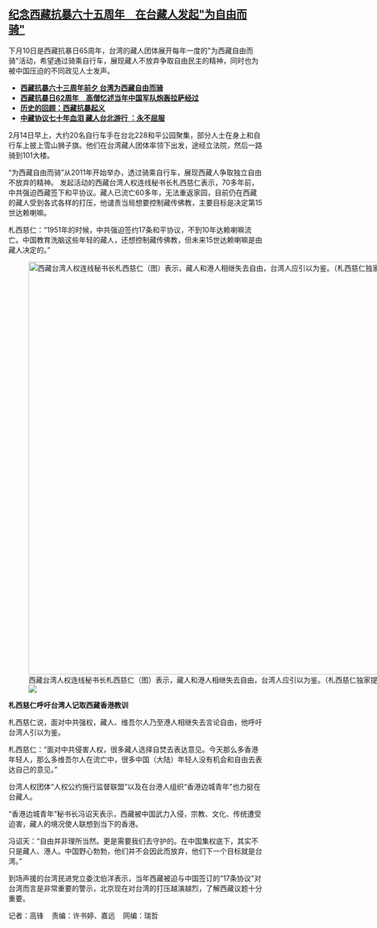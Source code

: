 <!--1707924480000-->
[纪念西藏抗暴六十五周年　在台藏人发起"为自由而骑"](https://www.rfa.org/mandarin/yataibaodao/shaoshuminzu/gf-02142024074122.html)
------

<p>下月10日是西藏抗暴日65周年，台湾的藏人团体展开每年一度的"为西藏自由而骑"活动，希望通过骑乘自行车，展现藏人不放弃争取自由民主的精神，同时也为被中国压迫的不同政见人士发声。</p><ul><li><strong><a href="https://www.rfa.org/mandarin/yataibaodao/shaoshuminzu/hx1-02092022081839.html">西藏抗暴六十三周年前夕 台湾为西藏自由而骑</a></strong></li><li><strong><a href="https://www.rfa.org/mandarin/yataibaodao/shaoshuminzu/tw-tibet-03102021121744.html" rel="noopener" target="_blank">西藏抗暴日62周年　高僧忆述当年中国军队炮轰拉萨经过</a></strong></li><li><strong><a href="https://www.rfa.org/mandarin/zhuanlan/xizangzonglan/tibet-03052020165316.html" rel="noopener" target="_blank">历史的回顾：西藏抗暴起义</a></strong></li><li><a href="https://www.rfa.org/mandarin/yataibaodao/shaoshuminzu/hx-03072021152439.html" rel="noopener" target="_blank"><strong>中藏协议七十年血泪 藏人台北游行 ：永不屈服</strong></a></li></ul><p>2月14日早上，大约20名自行车手在台北228和平公园聚集，部分人士在身上和自行车上披上雪山狮子旗。他们在台湾藏人团体率领下出发，途经立法院，然后一路骑到101大楼。</p><p>“为西藏自由而骑”从2011年开始举办，透过骑乘自行车，展现西藏人争取独立自由不放弃的精神。 发起活动的西藏台湾人权连线秘书长札西慈仁表示，70多年前，中共强迫西藏签下和平协议。藏人已流亡60多年，无法重返家园，目前仍在西藏的藏人受到各式各样的打压，他谴责当局想要控制藏传佛教，主要目标是决定第15世达赖喇嘛。</p><p>札西慈仁：“1951年的时候，中共强迫签约17条和平协议，不到10年达赖喇嘛流亡。中国教育洗脑这些年轻的藏人，还想控制藏传佛教，但未来15世达赖喇嘛是由藏人决定的。”</p><p><figure class="image-richtext image-inline captioned" style="width:1230px;"><img alt="西藏台湾人权连线秘书长札西慈仁（图）表示，藏人和港人相继失去自由，台湾人应引以为鉴。（札西慈仁独家提供，拍摄日期不详）" height="820" src="https://www.rfa.org/mandarin/yataibaodao/shaoshuminzu/gf-02142024074122.html/m0214gf.jpg/@@images/480cc27c-7216-4fd0-8956-8c61dae6c5f7.jpeg" title="M0214GF.jpg" width="1230"/><figcaption class="image-caption">西藏台湾人权连线秘书长札西慈仁（图）表示，藏人和港人相继失去自由，台湾人应引以为鉴。（札西慈仁独家提供，拍摄日期不详）</figcaption><small></small><div id="zoomattribute"><a data-caption="西藏台湾人权连线秘书长札西慈仁（图）表示，藏人和港人相继失去自由，台湾人应引以为鉴。（札西慈仁独家提供，拍摄日期不详）" data-fancybox="" href="https://www.rfa.org/mandarin/yataibaodao/shaoshuminzu/gf-02142024074122.html/m0214gf.jpg" id="single_image" title="西藏台湾人权连线秘书长札西慈仁（图）表示，藏人和港人相继失去自由，台湾人应引以为鉴。（札西慈仁独家提供，拍摄日期不详）"><img src="/++plone++rfa-resources/img/icon-zoom.png"/></a></div></figure></p><p><strong>札西慈仁呼吁台湾人记取西藏香港教训</strong></p><p>札西慈仁说，面对中共强权，藏人、维吾尔人乃至港人相继失去言论自由，他呼吁台湾人引以为鉴。</p><p>札西慈仁：“面对中共侵害人权，很多藏人选择自焚去表达意见。今天那么多香港年轻人，那么多维吾尔人在流亡中，很多中国（大陆）年轻人没有机会和自由去表达自己的意见。”</p><p>台湾人权团体“人权公约施行监督联盟”以及在台港人组织“香港边城青年”也力挺在台藏人。</p><p>“香港边城青年”秘书长冯诏天表示，西藏被中国武力入侵，宗教、文化、传统遭受迫害，藏人的境况使人联想到当下的香港。</p><p>冯诏天：“自由并非理所当然。更是需要我们去守护的。在中国集权底下，其实不只是藏人、港人。中国野心勃勃，他们并不会因此而放弃，他们下一个目标就是台湾。”</p><p>到场声援的台湾民进党立委沈伯洋表示，当年西藏被迫与中国签订的“17条协议”对台湾而言是非常重要的警示，北京现在对台湾的打压越演越烈，了解西藏议题十分重要。</p><p>记者：高锋    责编：许书婷、嘉远    网编：瑞哲</p>
